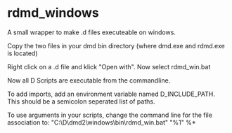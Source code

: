 # rdmd_windows
A small wrapper to make .d files executeable on windows.

Copy the two files in your dmd bin directory (where dmd.exe and rdmd.exe is located)

Right click on a .d file and klick "Open with". Now select rdmd_win.bat

Now all D Scripts are executable from the commandline.

To add imports, add an environment variable named D_INCLUDE_PATH. This should be a semicolon seperated list of paths.

To use arguments in your scripts, change the command line for the file association to:
"C:\D\dmd2\windows\bin\rdmd_win.bat" "%1" %*
